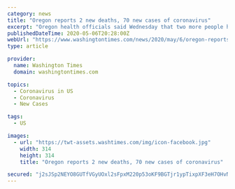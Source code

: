 ```yaml
---
category: news
title: "Oregon reports 2 new deaths, 70 new cases of coronavirus"
excerpt: "Oregon health officials said Wednesday that two more people have died from the new coronavirus and there are 70 new confirmed cases."
publishedDateTime: 2020-05-06T20:28:00Z
webUrl: "https://www.washingtontimes.com/news/2020/may/6/oregon-reports-2-new-deaths-70-new-cases-of-corona/"
type: article

provider:
  name: Washington Times
  domain: washingtontimes.com

topics:
  - Coronavirus in US
  - Coronavirus
  - New Cases

tags:
  - US

images:
  - url: "https://twt-assets.washtimes.com/img/icon-facebook.jpg"
    width: 314
    height: 314
    title: "Oregon reports 2 new deaths, 70 new cases of coronavirus"

secured: "j2sJSp2NEYO8GUTfVGyUOxl2sFpxM220p53oKF9BGTjr1ypTixpXF3eH7OHvNaM9Av+W4uWXTSJXbYHY5RyQbuCMTbob8tZlZqLCzve9IaM9dmKSHjouAjcpKvIiMaRY9qgwdM8SzL3smXPsr90KvCl65obJhNFB+Pust8eiY30OM8qjRc0EbcH13sb9y4vWVJJ2XQ1Rvb5x+23fk3BcJ/F+0wykzsipn9njAEWiMXHU5CfPamKiNVR1yGqP54e+n0VGKib5Q8L+xUaVU8EBf4xYh87s+iRlF+DqyUe4bJ6J05Cp/KOnp9S6noyZrR9U;XqG/sYFU127aFdkqxoM5rg=="
---
```


